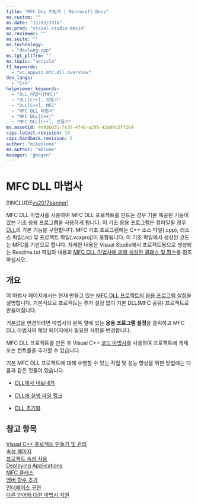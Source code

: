 ```yaml
---
title: "MFC DLL 마법사 | Microsoft Docs"
ms.custom: ""
ms.date: "12/03/2016"
ms.prod: "visual-studio-dev14"
ms.reviewer: ""
ms.suite: ""
ms.technology: 
  - "devlang-cpp"
ms.tgt_pltfrm: ""
ms.topic: "article"
f1_keywords: 
  - "vc.appwiz.mfc.dll.overview"
dev_langs: 
  - "C++"
helpviewer_keywords: 
  - "DLL 마법사[MFC]"
  - "DLL[C++], 만들기"
  - "DLL[C++], MFC"
  - "MFC DLL 마법사"
  - "MFC DLL[C++]"
  - "MFC DLL[C++], 만들기"
ms.assetid: 4e936031-7e39-4f40-a295-42a09c5ff264
caps.latest.revision: 10
caps.handback.revision: 6
author: "mikeblome"
ms.author: "mblome"
manager: "ghogen"
---
```

# MFC DLL 마법사
[!INCLUDE[vs2017banner](../../assembler/inline/includes/vs2017banner.md)]

MFC DLL 마법사를 사용하여 MFC DLL 프로젝트를 만드는 경우 기본 제공된 기능이 있는 기초 응용 프로그램을 사용하게 됩니다. 이 기초 응용 프로그램은 컴파일될 경우 [DLL](../../build/dlls-in-visual-cpp.md)의 기본 기능을 구현합니다.  MFC 기초 프로그램에는 C\+\+ 소스 파일\(.cpp\), 리소스 파일\(.rc\) 및 프로젝트 파일\(.vcxproj\)이 포함됩니다.  이 기초 파일에서 생성된 코드는 MFC를 기반으로 합니다.  자세한 내용은 Visual Studio에서 프로젝트용으로 생성되는 Readme.txt 파일의 내용과 [MFC DLL 마법사에 의해 생성된 클래스 및 함수](../../mfc/reference/classes-and-functions-generated-by-the-mfc-dll-wizard.md)를 참조하십시오.  
  
## 개요  
 이 마법사 페이지에서는 현재 만들고 있는 [MFC DLL 프로젝트의 응용 프로그램 설정](../../mfc/reference/application-settings-mfc-dll-wizard.md)을 설명합니다.  기본적으로 프로젝트는 추가 설정 없이 기본 DLL\(MFC 공유\) 프로젝트로 만들어집니다.  
  
 기본값을 변경하려면 마법사의 왼쪽 열에 있는 **응용 프로그램 설정**을 클릭하고 MFC DLL 마법사의 해당 페이지에서 필요한 사항을 변경합니다.  
  
 MFC DLL 프로젝트를 만든 후 Visual C\+\+ [코드 마법사](../../ide/adding-functionality-with-code-wizards-cpp.md)를 사용하여 프로젝트에 개체 또는 컨트롤을 추가할 수 있습니다.  
  
 기본 MFC DLL 프로젝트에 대해 수행할 수 있는 작업 및 성능 향상을 위한 방법에는 다음과 같은 것들이 있습니다.  
  
-   [DLL에서 내보내기](../../build/exporting-from-a-dll.md)  
  
-   [DLL에 실행 파일 링크](../../build/linking-an-executable-to-a-dll.md)  
  
-   [DLL 초기화](../../build/initializing-a-dll.md)  
  
## 참고 항목  
 [Visual C\+\+ 프로젝트 만들기 및 관리](../../ide/creating-and-managing-visual-cpp-projects.md)   
 [속성 페이지](../../ide/property-pages-visual-cpp.md)   
 [프로젝트 속성 사용](../../ide/working-with-project-properties.md)   
 [Deploying Applications](http://msdn.microsoft.com/ko-kr/4ff8881d-0daf-47e7-bfe7-774c625031b4)   
 [MFC 클래스](../../mfc/reference/adding-an-mfc-class.md)   
 [멤버 함수 추가](../../ide/adding-a-member-function-visual-cpp.md)   
 [인터페이스 구현](../../ide/implementing-an-interface-visual-cpp.md)   
 [다른 언어에 대한 마법사 지원](../../ide/wizard-support-for-other-languages.md)